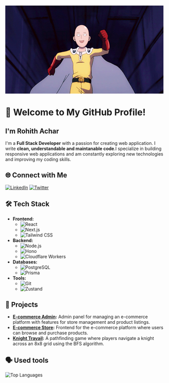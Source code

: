 ![Banner](https://github.com/RohithAchar/RohithAchar/blob/main/saitama-gif.gif)
# 👋 Welcome to My GitHub Profile!

## **I'm Rohith Achar**

I'm a **Full Stack Developer** with a passion for creating web application. I write **clean, understandable and maintanable code**.I specialize in building responsive web applications and am constantly exploring new technologies and improving my coding skills.

## 🌐 Connect with Me
[![LinkedIn](https://img.shields.io/badge/-LinkedIn-blue)](www.linkedin.com/in/rohith-achar-bbb189311)
[![Twitter](https://img.shields.io/badge/-Twitter-blue)](https://twitter.com/your-twitter)

## 🛠️ Tech Stack
- **Frontend:**
  - ![React](https://img.shields.io/badge/-React-61DAFB?logo=react&logoColor=white)
  - ![Next.js](https://img.shields.io/badge/-Next.js-000000?logo=nextdotjs&logoColor=white)
  - ![Tailwind CSS](https://img.shields.io/badge/-Tailwind%20CSS-06B6D4?logo=tailwindcss&logoColor=white)
- **Backend:**
  - ![Node.js](https://img.shields.io/badge/-Node.js-339933?logo=node.js&logoColor=white)
  - ![Hono](https://img.shields.io/badge/-Hono-000000?logo=github&logoColor=white)
  - ![Cloudflare Workers](https://img.shields.io/badge/-Cloudflare%20Workers-F38020?logo=cloudflare&logoColor=white)
- **Databases:**
  - ![PostgreSQL](https://img.shields.io/badge/-PostgreSQL-4169E1?logo=postgresql&logoColor=white)
  - ![Prisma](https://img.shields.io/badge/-Prisma-2D3748?logo=prisma&logoColor=white)
- **Tools:**
  - ![Git](https://img.shields.io/badge/-Git-F05032?logo=git&logoColor=white)
  - ![Zustand](https://img.shields.io/badge/-Zustand-FF00D6?logo=github&logoColor=white)

## 💼 Projects
- **[E-commerce Admin](https://e-commerce-admin-lovat-kappa.vercel.app/):** Admin panel for managing an e-commerce platform with features for store management and product listings.
- **[E-commerce Store](https://e-commerce-store-six-pearl.vercel.app/):** Frontend for the e-commerce platform where users can browse and purchase products.
- **[Knight Travail](https://rohithachar.github.io/Knights-Travails/):** A pathfinding game where players navigate a knight across an 8x8 grid using the BFS algorithm.

## 🗣️ Used tools
![Top Languages](https://github-readme-stats.vercel.app/api/top-langs/?username=RohithAchar&layout=compact&theme=radical)
